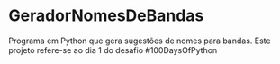 # GeradorNomesDeBandas
 Programa em Python que gera sugestões de nomes para bandas. Este projeto refere-se ao dia 1 do desafio #100DaysOfPython
